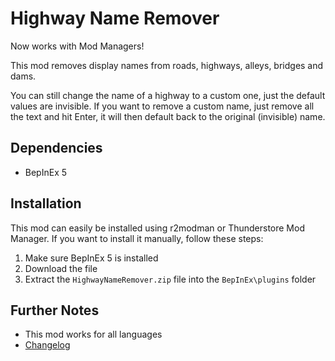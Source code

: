 # Highway Name Remover

Now works with Mod Managers!

This mod removes display names from roads, highways, alleys, bridges and dams.

You can still change the name of a highway to a custom one, just the default values are invisible. If you want to remove a custom name, just remove all the text and hit Enter, it will then default back to the original (invisible) name.

## Dependencies

- BepInEx 5

## Installation

This mod can easily be installed using r2modman or Thunderstore Mod Manager. If you want to install it manually, follow these steps:

1. Make sure BepInEx 5 is installed
2. Download the file
3. Extract the `HighwayNameRemover.zip` file into the `BepInEx\plugins` folder

## Further Notes
- This mod works for all languages
- [Changelog](https://github.com/kosch104/CS2-HighwayNameRemover/blob/main/CHANGELOG.md)



